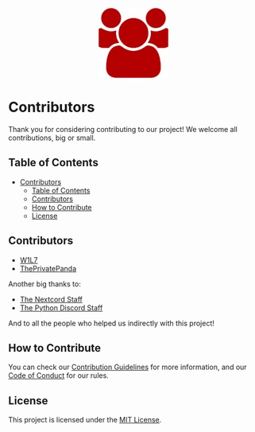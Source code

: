 <div align=center>
  <img src="assets/contributors.png" height="140px">
</div>

# Contributors

Thank you for considering contributing to our project! We welcome all contributions, big or small.

## Table of Contents

- [Contributors](#contributors)
  - [Table of Contents](#table-of-contents)
  - [Contributors](#contributors-1)
  - [How to Contribute](#how-to-contribute)
  - [License](#license)

## Contributors

- [W1L7](https://github.com/W1L7dev)
- [ThePrivatePanda](https://github.com/ThePrivatePanda)

Another big thanks to:

- [The Nextcord Staff](https://discord.gg/nextcord)
- [The Python Discord Staff](https://discord.gg/python)

And to all the people who helped us indirectly with this project!

## How to Contribute

You can check our [Contribution Guidelines](CONTRIBUTING.md) for more information, and our [Code of Conduct](CODE_OF_CONDUCT.md) for our rules.

## License

This project is licensed under the [MIT License](./LICENSE).
